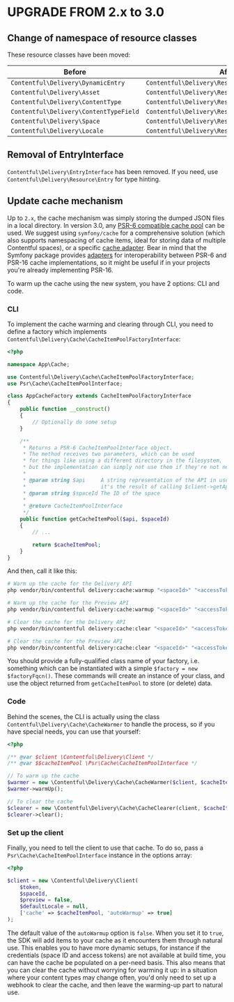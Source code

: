 # UPGRADE FROM 2.x to 3.0

## Change of namespace of resource classes

These resource classes have been moved:

| Before                                 | After                                            |
| -------------------------------------- | ------------------------------------------------ |
| `Contentful\Delivery\DynamicEntry`     | `Contentful\Delivery\Resource\Entry`             |
| `Contentful\Delivery\Asset`            | `Contentful\Delivery\Resource\Asset`             |
| `Contentful\Delivery\ContentType`      | `Contentful\Delivery\Resource\ContentType`       |
| `Contentful\Delivery\ContentTypeField` | `Contentful\Delivery\Resource\ContentType\Field` |
| `Contentful\Delivery\Space`            | `Contentful\Delivery\Resource\Space`             |
| `Contentful\Delivery\Locale`           | `Contentful\Delivery\Resource\Locale`            |

## Removal of EntryInterface

`Contentful\Delivery\EntryInterface` has been removed. If you need, use `Contentful\Delivery\Resource\Entry` for type hinting.

## Update cache mechanism

Up to `2.x`, the cache mechanism was simply storing the dumped JSON files in a local directory. In version 3.0, any [PSR-6 compatible cache pool](https://packagist.org/search/?tags=psr6) can be used. We suggest using `symfony/cache` for a comprehensive solution (which also supports namespacing of cache items, ideal for storing data of multiple Contentful spaces), or a specific [cache adapter](https://packagist.org/packages/cache/). Bear in mind that the Symfony package provides [adapters](https://symfony.com/doc/current/components/cache/psr6_psr16_adapters.html) for interoperability between PSR-6 and PSR-16 cache implementations, so it might be useful if in your projects you're already implementing PSR-16.

To warm up the cache using the new system, you have 2 options: CLI and code.

### CLI

To implement the cache warming and clearing through CLI, you need to define a factory which implements `Contentful\Delivery\Cache\CacheItemPoolFactoryInterface`:

``` php
<?php

namespace App\Cache;

use Contentful\Delivery\Cache\CacheItemPoolFactoryInterface;
use Psr\Cache\CacheItemPoolInterface;

class AppCacheFactory extends CacheItemPoolFactoryInterface
{
    public function __construct()
    {
        // Optionally do some setup
    }

    /**
     * Returns a PSR-6 CacheItemPoolInterface object.
     * The method receives two parameters, which can be used
     * for things like using a different directory in the filesystem,
     * but the implementation can simply not use them if they're not necessary.
     *
     * @param string $api     A string representation of the API in use,
     *                        it's the result of calling $client->getApi()
     * @param string $spaceId The ID of the space
     *
     * @return CacheItemPoolInterface
     */
    public function getCacheItemPool($api, $spaceId)
    {
        // ...

        return $cacheItemPool;
    }
}
```

And then, call it like this:

``` bash
# Warm up the cache for the Delivery API
php vendor/bin/contentful delivery:cache:warmup "<spaceId>" "<accessToken>" "\\App\\Cache\\AppCacheFactory"

# Warm up the cache for the Preview API
php vendor/bin/contentful delivery:cache:warmup "<spaceId>" "<accessToken>" "\\App\\Cache\\AppCacheFactory" --use-preview

# Clear the cache for the Delivery API
php vendor/bin/contentful delivery:cache:clear "<spaceId>" "<accessToken>" "\\App\\Cache\\AppCacheFactory"

# Clear the cache for the Preview API
php vendor/bin/contentful delivery:cache:clear "<spaceId>" "<accessToken>" "\\App\\Cache\\AppCacheFactory" --use-preview
```

You should provide a fully-qualified class name of your factory, i.e. something which can be instantiated with a simple `$factory = new $factoryFqcn()`. These commands will create an instance of your class, and use the object returned from `getCacheItemPool` to store (or delete) data.

### Code

Behind the scenes, the CLI is actually using the class `Contentful\Delivery\Cache\CacheWarmer` to handle the process, so if you have special needs, you can use that yourself:

``` php
<?php

/** @var $client \Contentful\Delivery\Client */
/** @var $$cacheItemPool \Psr\Cache\CacheItemPoolInterface */

// To warm up the cache
$warmer = new \Contentful\Delivery\Cache\CacheWarmer($client, $cacheItemPool);
$warmer->warmUp();

// To clear the cache
$clearer = new \Contentful\Delivery\Cache\CacheClearer(client, $cacheItemPool);
$clearer->clear();
```

### Set up the client

Finally, you need to tell the client to use that cache. To do so, pass a `Psr\Cache\CacheItemPoolInterface` instance in the options array:

``` php
<?php

$client = new \Contentful\Delivery\Client(
    $token,
    $spaceId,
    $preview = false,
    $defaultLocale = null,
    ['cache' => $cacheItemPool, 'autoWarmup' => true]
);
```

The default value of the `autoWarmup` option is `false`. When you set it to `true`, the SDK will add items to your cache as it encounters them through natural use. This enables you to have more dynamic setups, for instance if the credentials (space ID and access tokens) are not available at build time, you can have the cache be populated on a per-need basis. This also means that you can clear the cache without worrying for warming it up: in a situation where your content types may change often, you'd only need to set up a webhook to clear the cache, and then leave the warming-up part to natural use.
